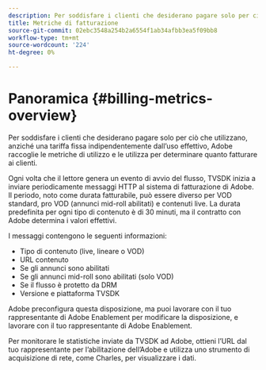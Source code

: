 ```yaml
---
description: Per soddisfare i clienti che desiderano pagare solo per ciò che utilizzano, anziché una tariffa fissa indipendentemente dall’uso effettivo, Adobe raccoglie le metriche di utilizzo e le utilizza per determinare quanto fatturare ai clienti.
title: Metriche di fatturazione
source-git-commit: 02ebc3548a254b2a6554f1ab34afbb3ea5f09bb8
workflow-type: tm+mt
source-wordcount: '224'
ht-degree: 0%

---
```


# Panoramica {#billing-metrics-overview}

Per soddisfare i clienti che desiderano pagare solo per ciò che utilizzano, anziché una tariffa fissa indipendentemente dall’uso effettivo, Adobe raccoglie le metriche di utilizzo e le utilizza per determinare quanto fatturare ai clienti.

Ogni volta che il lettore genera un evento di avvio del flusso, TVSDK inizia a inviare periodicamente messaggi HTTP al sistema di fatturazione di Adobe. Il periodo, noto come durata fatturabile, può essere diverso per VOD standard, pro VOD (annunci mid-roll abilitati) e contenuti live. La durata predefinita per ogni tipo di contenuto è di 30 minuti, ma il contratto con Adobe determina i valori effettivi.

I messaggi contengono le seguenti informazioni:

* Tipo di contenuto (live, lineare o VOD)
* URL contenuto
* Se gli annunci sono abilitati
* Se gli annunci mid-roll sono abilitati (solo VOD)
* Se il flusso è protetto da DRM
* Versione e piattaforma TVSDK

Adobe preconfigura questa disposizione, ma puoi lavorare con il tuo rappresentante di Adobe Enablement per modificare la disposizione, e lavorare con il tuo rappresentante di Adobe Enablement.

Per monitorare le statistiche inviate da TVSDK ad Adobe, ottieni l’URL dal tuo rappresentante per l’abilitazione dell’Adobe e utilizza uno strumento di acquisizione di rete, come Charles, per visualizzare i dati.
